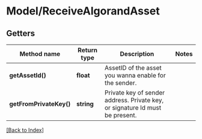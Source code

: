 # Model/ReceiveAlgorandAsset

## Getters

Method name | Return type | Description | Notes
------------ | ------------- | ------------- | -------------
**getAssetId()** | **float** | AssetID of the asset you wanna enable for the sender. |
**getFromPrivateKey()** | **string** | Private key of sender address. Private key, or signature Id must be present. |

[[Back to Index]](../index.md)
